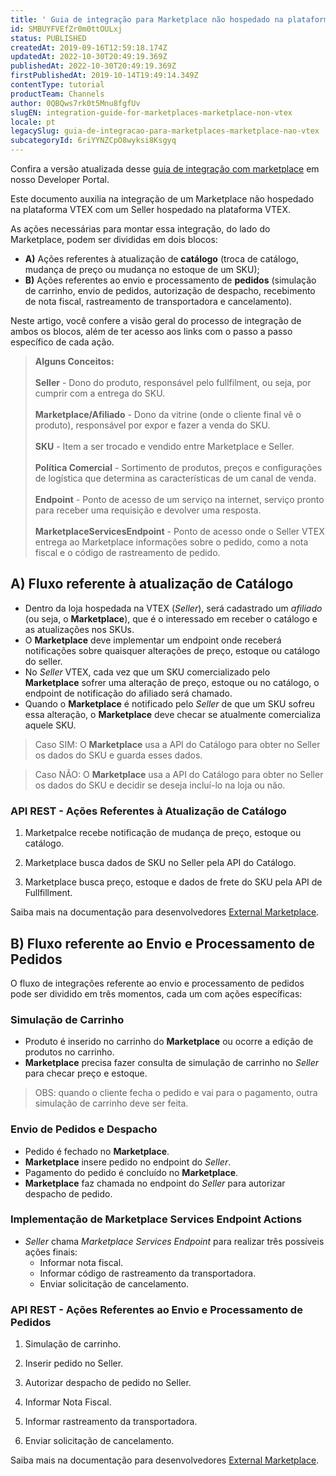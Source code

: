 ```yaml
---
title: ' Guia de integração para Marketplace não hospedado na plataforma VTEX'
id: SMBUYFVEfZr0m0ttOULxj
status: PUBLISHED
createdAt: 2019-09-16T12:59:18.174Z
updatedAt: 2022-10-30T20:49:19.369Z
publishedAt: 2022-10-30T20:49:19.369Z
firstPublishedAt: 2019-10-14T19:49:14.349Z
contentType: tutorial
productTeam: Channels
author: 0QBQws7rk0t5Mnu8fgfUv
slugEN: integration-guide-for-marketplaces-marketplace-non-vtex
locale: pt
legacySlug: guia-de-integracao-para-marketplaces-marketplace-nao-vtex
subcategoryId: 6riYYNZCpO8wyksi8Ksgyq
---
```


<div class="alert alert-warning">
Confira a versão atualizada desse <a href="https://developers.vtex.com/vtex-developer-docs/docs/external-marketplace-integration-guide">guia de integração com marketplace</a> em nosso Developer Portal. 
</div> 

Este documento auxilia na integração de um Marketplace não hospedado na plataforma VTEX com um Seller hospedado na plataforma VTEX.

As ações necessárias para montar essa integração, do lado do Marketplace, podem ser divididas em dois blocos: 
- **A)** Ações referentes à atualização de __catálogo__ (troca de catálogo, mudança de preço ou mudança no estoque de um SKU);  
- **B)** Ações referentes ao envio e processamento de __pedidos__ (simulação de carrinho, envio de pedidos, autorização de despacho, recebimento de nota fiscal, rastreamento de transportadora e cancelamento).   

Neste artigo, você confere a visão geral do processo de integração de ambos os blocos, além de ter acesso aos links com o passo a passo específico de cada ação.

> **Alguns Conceitos:**<br/>    
> **Seller** - Dono do produto, responsável pelo fullfilment, ou seja, por cumprir com a entrega do SKU.<br/>  
> **Marketplace/Afiliado** - Dono da vitrine (onde o cliente final vê o produto), responsável por expor e fazer a venda do SKU.<br/>  
> **SKU** - Item a ser trocado e vendido entre Marketplace e Seller.<br/>  
> **Política Comercial** - Sortimento de produtos, preços e configurações de logística que determina as características de um canal de venda.<br/>  
> **Endpoint** - Ponto de acesso de um serviço na internet, serviço pronto para receber uma requisição e devolver uma resposta.<br/>  
> **MarketplaceServicesEndpoint** - Ponto de acesso onde o Seller VTEX entrega ao Marketplace informações sobre o pedido, como a nota fiscal e o código de rastreamento de pedido.   

## A) Fluxo referente à atualização de Catálogo

- Dentro da loja hospedada na VTEX (*Seller*), será cadastrado um *afiliado* (ou seja, o **Marketplace**), que é o interessado em receber o catálogo e as atualizações nos SKUs.  
- O **Marketplace** deve implementar um endpoint onde receberá notificações sobre quaisquer alterações de preço, estoque ou catálogo do seller.  
- No *Seller* VTEX, cada vez que um SKU comercializado pelo **Marketplace** sofrer uma alteração de preço, estoque ou no catálogo, o endpoint de notificação do afiliado será chamado.    
- Quando o **Marketplace** é notificado pelo *Seller* de que um SKU sofreu essa alteração, o **Marketplace** deve checar se atualmente comercializa aquele SKU.  

> Caso SIM: O **Marketplace** usa a API do Catálogo para obter no Seller os dados do SKU e guarda esses dados.  

> Caso NÃO: O **Marketplace** usa a API do Catálogo para obter no Seller os dados do SKU e decidir se deseja incluí-lo na loja ou não.  

### API REST - Ações Referentes à Atualização de Catálogo

1) Marketpalce recebe notificação de mudança de preço, estoque ou catálogo.  

2) Marketplace busca dados de SKU no Seller pela API do Catálogo.  

3) Marketplace busca preço, estoque e dados de frete do SKU pela API de Fullfillment.  

<div class = "alert alert-info">
Saiba mais na documentação para desenvolvedores <a href="https://developers.vtex.com/vtex-rest-api/docs/external-marketplace-integration-guide">External Marketplace</a>.
</div>

## B) Fluxo referente ao Envio e Processamento de Pedidos 

O fluxo de integrações referente ao envio e processamento de pedidos pode ser dividido em três momentos, cada um com ações específicas:

### Simulação de Carrinho
- Produto é inserido no carrinho do **Marketplace** ou ocorre a edição de produtos no carrinho.  
- **Marketplace** precisa fazer consulta de simulação de carrinho no *Seller* para checar preço e estoque.  
> OBS: quando o cliente fecha o pedido e vai para o pagamento, outra simulação de carrinho deve ser feita.   

### Envio de Pedidos e Despacho
- Pedido é fechado no **Marketplace**.   
- **Marketplace** insere pedido no endpoint do *Seller*.   
- Pagamento do pedido é concluído no **Marketplace**.  
- **Marketplace** faz chamada no endpoint do *Seller* para autorizar despacho de pedido.  

### Implementação de Marketplace Services Endpoint Actions

  - *Seller* chama *Marketplace Services Endpoint* para realizar três possíveis ações finais:  
	- Informar nota fiscal.  
	- Informar código de rastreamento da transportadora.  
	- Enviar solicitação de cancelamento.   

### API REST - Ações Referentes ao Envio e Processamento de Pedidos

1) Simulação de carrinho.

2) Inserir pedido no Seller.

3) Autorizar despacho de pedido no Seller.

4) Informar Nota Fiscal.

5) Informar rastreamento da transportadora.

6) Enviar solicitação de cancelamento.

<div class = "alert alert-info">
Saiba mais na documentação para desenvolvedores <a href="https://developers.vtex.com/vtex-rest-api/docs/external-marketplace-integration-guide">External Marketplace</a>.
</div>
